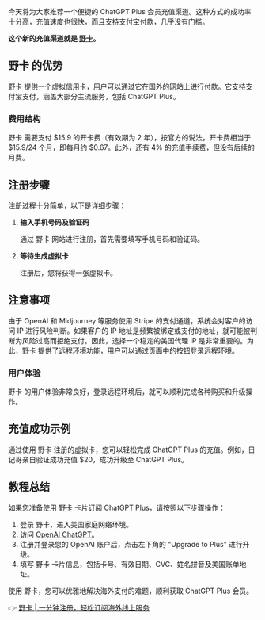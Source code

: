 今天将为大家推荐一个便捷的 ChatGPT Plus 会员充值渠道。这种方式的成功率十分高，充值速度也很快，而且支持支付宝付款，几乎没有门槛。

**这个新的充值渠道就是 [野卡](https://bit.ly/bewildcard)。**

## 野卡 的优势

野卡 提供一个虚拟信用卡，用户可以通过它在国外的网站上进行付款。它支持支付宝支付，涵盖大部分主流服务，包括 ChatGPT Plus。

### 费用结构

野卡 需要支付 $15.9 的开卡费（有效期为 2 年），按官方的说法，开卡费相当于 $15.9/24 个月，即每月约 $0.67。此外，还有 4% 的充值手续费，但没有后续的月费。

## 注册步骤

注册过程十分简单，以下是详细步骤：

1. **输入手机号码及验证码**

   通过 野卡 网站进行注册，首先需要填写手机号码和验证码。

2. **等待生成虚拟卡**

   注册后，您将获得一张虚拟卡。

## 注意事项

由于 OpenAI 和 Midjourney 等服务使用 Stripe 的支付通道，系统会对客户的访问 IP 进行风险判断。如果客户的 IP 地址是频繁被绑定或支付的地址，就可能被判断为风险过高而拒绝支付。因此，选择一个稳定的美国代理 IP 是非常重要的。为此，野卡 提供了远程环境功能，用户可以通过页面中的按钮登录远程环境。

### 用户体验

野卡 的用户体验非常良好，登录远程环境后，就可以顺利完成各种购买和升级操作。

## 充值成功示例

通过使用 野卡 注册的虚拟卡，您可以轻松完成 ChatGPT Plus 的充值。例如，日记哥亲自验证成功充值 $20，成功升级至 ChatGPT Plus。

## 教程总结

如果您准备使用 [野卡](https://bit.ly/bewildcard) 卡片订阅 ChatGPT Plus，请按照以下步骤操作：

1. 登录 野卡，进入美国家庭网络环境。
2. 访问 [OpenAI ChatGPT](https://chat.openai.com)。
3. 注册并登录您的 OpenAI 账户后，点击左下角的 "Upgrade to Plus" 进行升级。
4. 填写 野卡 卡片信息，包括卡号、有效日期、CVC、姓名拼音及美国账单地址。

使用 野卡，您可以优雅地解决海外支付的难题，顺利获取 ChatGPT Plus 会员。

👉 [野卡 | 一分钟注册，轻松订阅海外线上服务](https://bit.ly/bewildcard)